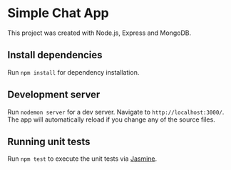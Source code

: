 # Simple Chat App

This project was created with Node.js, Express and MongoDB.

## Install dependencies

Run `npm install` for dependency installation.

## Development server

Run `nodemon server` for a dev server. Navigate to `http://localhost:3000/`. The app will automatically reload if you change any of the source files.

## Running unit tests

Run `npm test` to execute the unit tests via [Jasmine](https://https://jasmine.github.io/).
